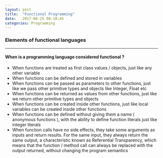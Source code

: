 ```yaml
---
layout: post
title:  "Functional Programming"
date:   2017-06-25 00:10:45
categories: Programming
---
```

### Elements of functional languages
***

#### When is a programming language considered functional ?

* When functions are treated as first class values / objects, just like any other variable
* When functions can be defined and stored in variables
* When functions can be passed as parameters to other functions, just like we pass other primitive types and objects like Integer, Float etc
* When functions can be returned as values from other functions, just like we return other primitive types and objects
* When functions can be created inside other functions, just like local variables can be created inside other functions
* When functions can be defined without giving them a name ( anonymous functions ), with the ability to define function literals just like integer literals
* When function calls have no side effects, they take some arguments as inputs and return results. For the same input, they always return the same output, a characteristic known as Referential Transparency, which means that the function / method call can always be replaced with the output returned, without changing the program semantics
